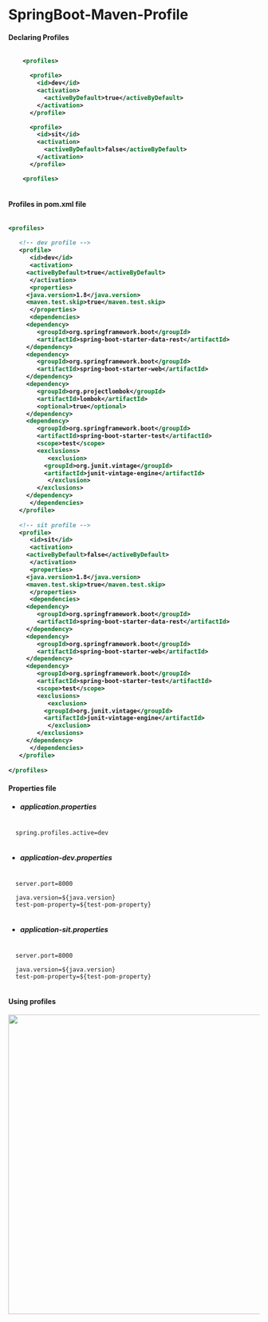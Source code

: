 # SpringBoot-Maven-Profile 

#### Declaring Profiles

<b>

```xml

    <profiles>

      <profile>
        <id>dev</id>
        <activation>
          <activeByDefault>true</activeByDefault>
        </activation>
      </profile>

      <profile>
        <id>sit</id>
        <activation>
          <activeByDefault>false</activeByDefault>
        </activation>
      </profile>

    <profiles>
      
```

</b>


#### Profiles in pom.xml file


<b>

```xml

<profiles>
   
   <!-- dev profile -->	
   <profile>
      <id>dev</id>
      <activation>
	 <activeByDefault>true</activeByDefault>
      </activation>
      <properties>
	 <java.version>1.8</java.version>
	 <maven.test.skip>true</maven.test.skip>
      </properties>
      <dependencies>
	 <dependency>
	    <groupId>org.springframework.boot</groupId>
	    <artifactId>spring-boot-starter-data-rest</artifactId>
	 </dependency>
	 <dependency>
	    <groupId>org.springframework.boot</groupId>
	    <artifactId>spring-boot-starter-web</artifactId>
	 </dependency>
	 <dependency>
	    <groupId>org.projectlombok</groupId>
	    <artifactId>lombok</artifactId>
	    <optional>true</optional>
	 </dependency>
	 <dependency>
	    <groupId>org.springframework.boot</groupId>
	    <artifactId>spring-boot-starter-test</artifactId>
	    <scope>test</scope>
	    <exclusions>
	       <exclusion>
		  <groupId>org.junit.vintage</groupId>
		  <artifactId>junit-vintage-engine</artifactId>
	       </exclusion>
	    </exclusions>
	 </dependency>
      </dependencies>
   </profile>
	
   <!-- sit profile -->		
   <profile>
      <id>sit</id>
      <activation>
	 <activeByDefault>false</activeByDefault>
      </activation>
      <properties>
	 <java.version>1.8</java.version>
	 <maven.test.skip>true</maven.test.skip>
      </properties>
      <dependencies>
	 <dependency>
	    <groupId>org.springframework.boot</groupId>
	    <artifactId>spring-boot-starter-data-rest</artifactId>
	 </dependency>
	 <dependency>
	    <groupId>org.springframework.boot</groupId>
	    <artifactId>spring-boot-starter-web</artifactId>
	 </dependency>
	 <dependency>
	    <groupId>org.springframework.boot</groupId>
	    <artifactId>spring-boot-starter-test</artifactId>
	    <scope>test</scope>
	    <exclusions>
	       <exclusion>
		  <groupId>org.junit.vintage</groupId>
		  <artifactId>junit-vintage-engine</artifactId>
	       </exclusion>
	    </exclusions>
	 </dependency>
      </dependencies>
   </profile>
	
</profiles>

```

</b>

#### Properties file

  - ##### application.properties
  
  ```properties

	spring.profiles.active=dev
	
  ```  

  - ##### application-dev.properties
  
  ```properties

	server.port=8000 

	java.version=${java.version}
	test-pom-property=${test-pom-property}
	
  ```  

  - ##### application-sit.properties
  
  ```properties

	server.port=8000 

	java.version=${java.version}
	test-pom-property=${test-pom-property}
	
  ```  

#### Using profiles

<p align="center">
  <img src="https://user-images.githubusercontent.com/15135199/98629530-a9030980-234b-11eb-82cd-a736764393a3.JPG" width="600">
</p>

